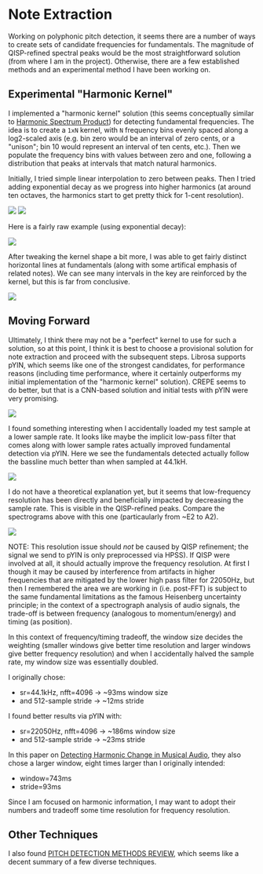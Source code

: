 # Note Extraction

Working on polyphonic pitch detection, it seems there are a number of ways to create sets of candidate frequencies for fundamentals. The magnitude of QISP-refined spectral peaks would be the most straightforward solution (from where I am in the project). Otherwise, there are a few established methods and an experimental method I have been working on.

## Experimental "Harmonic Kernel"
I implemented a "harmonic kernel" solution (this seems conceptually similar to [Harmonic Spectrum Product](http://musicweb.ucsd.edu/~trsmyth/analysis/Harmonic_Product_Spectrum.html)) for detecting fundamental frequencies. The idea is to create a `1xN` kernel, with `N` frequency bins evenly spaced along a log2-scaled axis (e.g. bin zero would be an interval of zero cents, or a "unison"; bin 10 would represent an interval of ten cents, etc.). Then we populate the frequency bins with values between zero and one, following a distribution that peaks at intervals that match natural harmonics.

Initially, I tried simple linear interpolation to zero between peaks. Then I tried adding exponential decay as we progress into higher harmonics (at around ten octaves, the harmonics start to get pretty thick for 1-cent resolution).

<img src="figs/linear_neighbors.png" size=400>
<img src="figs/exponential_neighbors.png" size=400>

Here is a fairly raw example (using exponential decay):

<img src="figs/harm_kern_exponential_decay.png" size=600>

After tweaking the kernel shape a bit more, I was able to get fairly distinct horizontal lines at fundamentals (along with some artifical emphasis of related notes). We can see many intervals in the key are reinforced by the kernel, but this is far from conclusive.

<img src="figs/harm_kern_no_oct_time_norm.png" size=600>

## Moving Forward
Ultimately, I think there may not be a "perfect" kernel to use for such a solution, so at this point, I think it is best to choose a provisional solution for note extraction and proceed with the subsequent steps. Librosa supports pYIN, which seems like one of the strongest candidates, for performance reasons (including time performance, where it certainly outperforms my initial implementation of the "harmonic kernel" solution). CREPE seems to do better, but that is a CNN-based solution and initial tests with pYIN were very promising.

<img src="figs/pyin.png" size=600>

I found something interesting when I accidentally loaded my test sample at a lower sample rate. It looks like maybe the implicit low-pass filter that comes along with lower sample rates actually improved fundamental detection via pYIN. Here we see the fundamentals detected actually follow the bassline much better than when sampled at 44.1kH.

<img src="figs/pyin_22050.png" size=600>

I do not have a theoretical explanation yet, but it seems that low-frequency resolution has been directly and beneficially impacted by decreasing the sample rate. This is visible in the QISP-refined peaks. Compare the spectrograms above with this one (particaularly from ~E2 to A2).

<img src="figs/beck_spec_22050.png" size=600>

NOTE: This resolution issue should *not* be caused by QISP refinement; the signal we send to pYIN is only preprocessed via HPSS). If QISP were involved at all, it should actually improve the frequency resolution. At first I though it may be caused by interference from artifacts in higher frequencies that are mitigated by the lower high pass filter for 22050Hz, but then I remembered the area we are working in (i.e. post-FFT) is subject to the same fundamental limitations as the famous Heisenberg uncertainty principle; in the context of a spectrograph analysis of audio signals, the trade-off is between frequency (analogous to momentum/energy) and timing (as position).

In this context of frequency/timing tradeoff, the window size decides the weighting (smaller windows give better time resolution and larger windows give better frequency resolution) and when I accidentally halved the sample rate, my window size was essentially doubled.

I originally chose:
* sr=44.1kHz, nfft=4096 -> ~93ms window size
* and 512-sample stride -> ~12ms stride

I found better results via pYIN with:
* sr=22050Hz, nfft=4096 -> ~186ms window size
* and 512-sample stride -> ~23ms stride

In this paper on [Detecting Harmonic Change in Musical Audio](https://dl.acm.org/doi/pdf/10.1145/1178723.1178727), they also chose a larger window, eight times larger than I originally intended:
* window=743ms
* stride=93ms

Since I am focused on harmonic information, I may want to adopt their numbers and tradeoff some time resolution for frequency resolution.

## Other Techniques
I also found [PITCH DETECTION METHODS REVIEW](https://ccrma.stanford.edu/~pdelac/154/m154paper.htm), which seems like a decent summary of a few diverse techniques.